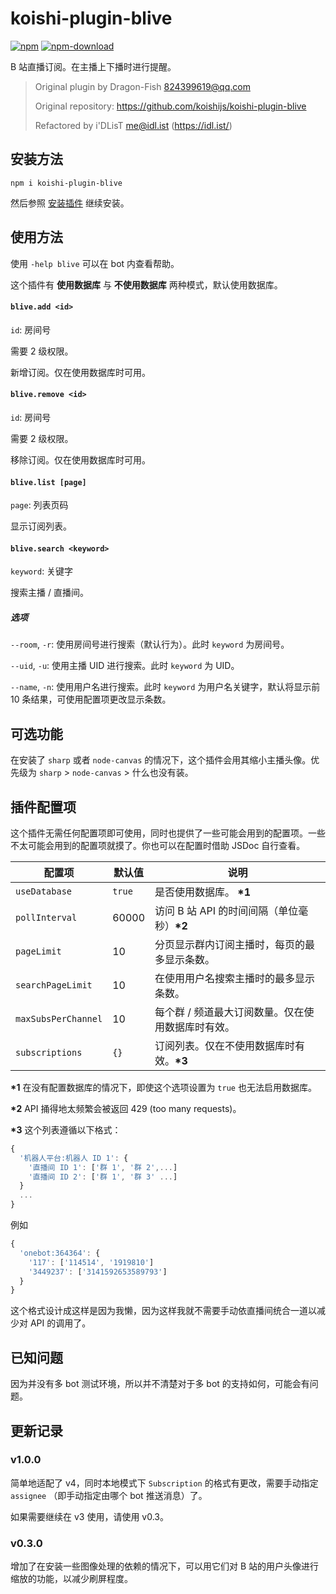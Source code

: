 # koishi-plugin-blive

[![npm](https://img.shields.io/npm/v/@idlist/koishi-plugin-blive?style=flat-square)](https://www.npmjs.com/package/@idlist/koishi-plugin-blive)
[![npm-download](https://img.shields.io/npm/dw/@idlist/koishi-plugin-blive?style=flat-square)](https://www.npmjs.com/package/@idlist/koishi-plugin-blive)

B 站直播订阅。在主播上下播时进行提醒。

> Original plugin by Dragon-Fish <824399619@qq.com>
>
> Original repository:
> https://github.com/koishijs/koishi-plugin-blive
>
> Refactored by i'DLisT <me@idl.ist> (https://idl.ist/)

## 安装方法

```shell
npm i koishi-plugin-blive
```

然后参照 [安装插件](https://koishi.js.org/guide/context.html#%E5%AE%89%E8%A3%85%E6%8F%92%E4%BB%B6) 继续安装。

## 使用方法

使用 `-help blive` 可以在 bot 内查看帮助。

这个插件有 **使用数据库** 与 **不使用数据库** 两种模式，默认使用数据库。

#### `blive.add <id>`

`id`: 房间号

需要 2 级权限。

新增订阅。仅在使用数据库时可用。

#### `blive.remove <id>`

`id`: 房间号

需要 2 级权限。

移除订阅。仅在使用数据库时可用。

#### `blive.list [page]`

`page`: 列表页码

显示订阅列表。

#### `blive.search <keyword>`

`keyword`: 关键字

搜索主播 / 直播间。

##### 选项

`--room`, `-r`: 使用房间号进行搜索（默认行为）。此时 `keyword` 为房间号。

`--uid`, `-u`: 使用主播 UID 进行搜索。此时 `keyword` 为 UID。

`--name`, `-n`: 使用用户名进行搜索。此时 `keyword` 为用户名关键字，默认将显示前 10 条结果，可使用配置项更改显示条数。

## 可选功能

在安装了 `sharp` 或者 `node-canvas` 的情况下，这个插件会用其缩小主播头像。优先级为 `sharp` > `node-canvas` > 什么也没有装。

## 插件配置项

这个插件无需任何配置项即可使用，同时也提供了一些可能会用到的配置项。一些不太可能会用到的配置项就摸了。你也可以在配置时借助 JSDoc 自行查看。

| 配置项 | 默认值 | 说明 |
| - | - | - |
| `useDatabase` | `true` | 是否使用数据库。 **\*1** |
| `pollInterval` | 60000 | 访问 B 站 API 的时间间隔（单位毫秒）**\*2** |
| `pageLimit` | 10 | 分页显示群内订阅主播时，每页的最多显示条数。 |
| `searchPageLimit` | 10 | 在使用用户名搜索主播时的最多显示条数。 |
| `maxSubsPerChannel` | 10 | 每个群 / 频道最大订阅数量。仅在使用数据库时有效。 |
| `subscriptions` | `{}` | 订阅列表。仅在不使用数据库时有效。**\*3** |

**\*1** 在没有配置数据库的情况下，即使这个选项设置为 `true` 也无法启用数据库。

**\*2** API 捅得地太频繁会被返回 429 (too many requests)。

**\*3** 这个列表遵循以下格式：

```js
{
  '机器人平台:机器人 ID 1': {
    '直播间 ID 1': ['群 1', '群 2',...]
    '直播间 ID 2': ['群 1', '群 3' ...]
  }
  ...
}
```

例如

```js
{
  'onebot:364364': {
    '117': ['114514', '1919810']
    '3449237': ['3141592653589793']
  }
}
```

这个格式设计成这样是因为我懒，因为这样我就不需要手动依直播间统合一道以减少对 API 的调用了。

## 已知问题

因为并没有多 bot 测试环境，所以并不清楚对于多 bot 的支持如何，可能会有问题。

## 更新记录

### v1.0.0

简单地适配了 v4，同时本地模式下 `Subscription` 的格式有更改，需要手动指定 `assignee` （即手动指定由哪个 bot 推送消息）了。

如果需要继续在 v3 使用，请使用 v0.3。

### v0.3.0

增加了在安装一些图像处理的依赖的情况下，可以用它们对 B 站的用户头像进行缩放的功能，以减少刷屏程度。
